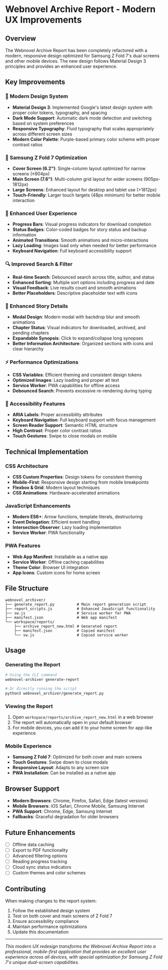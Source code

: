 # Webnovel Archive Report - Modern UX Improvements

## Overview

The Webnovel Archive Report has been completely refactored with a modern, responsive design optimized for Samsung Z Fold 7's dual screens and other mobile devices. The new design follows Material Design 3 principles and provides an enhanced user experience.

## Key Improvements

### 🎨 Modern Design System

-   **Material Design 3**: Implemented Google's latest design system with proper color tokens, typography, and spacing
-   **Dark Mode Support**: Automatic dark mode detection and switching based on system preferences
-   **Responsive Typography**: Fluid typography that scales appropriately across different screen sizes
-   **Modern Color Palette**: Purple-based primary color scheme with proper contrast ratios

### 📱 Samsung Z Fold 7 Optimization

-   **Cover Screen (6.2")**: Single-column layout optimized for narrow screens (≤904px)
-   **Main Screen (7.6")**: Multi-column grid layout for wider screens (905px-1812px)
-   **Large Screens**: Enhanced layout for desktop and tablet use (>1812px)
-   **Touch-Friendly**: Larger touch targets (48px minimum) for better mobile interaction

### 🚀 Enhanced User Experience

-   **Progress Bars**: Visual progress indicators for download completion
-   **Status Badges**: Color-coded badges for story status and backup information
-   **Animated Transitions**: Smooth animations and micro-interactions
-   **Lazy Loading**: Images load only when needed for better performance
-   **Keyboard Navigation**: Full keyboard accessibility support

### 🔍 Improved Search & Filter

-   **Real-time Search**: Debounced search across title, author, and status
-   **Enhanced Sorting**: Multiple sort options including progress and date
-   **Visual Feedback**: Live results count and smooth animations
-   **Better Placeholders**: Descriptive placeholder text with icons

### 📖 Enhanced Story Details

-   **Modal Design**: Modern modal with backdrop blur and smooth animations
-   **Chapter Status**: Visual indicators for downloaded, archived, and pending chapters
-   **Expandable Synopsis**: Click to expand/collapse long synopses
-   **Better Information Architecture**: Organized sections with icons and clear hierarchy

### ⚡ Performance Optimizations

-   **CSS Variables**: Efficient theming and consistent design tokens
-   **Optimized Images**: Lazy loading and proper alt text
-   **Service Worker**: PWA capabilities for offline access
-   **Debounced Search**: Prevents excessive re-rendering during typing

### 🎯 Accessibility Features

-   **ARIA Labels**: Proper accessibility attributes
-   **Keyboard Navigation**: Full keyboard support with focus management
-   **Screen Reader Support**: Semantic HTML structure
-   **High Contrast**: Proper color contrast ratios
-   **Touch Gestures**: Swipe to close modals on mobile

## Technical Implementation

### CSS Architecture

-   **CSS Custom Properties**: Design tokens for consistent theming
-   **Mobile-First**: Responsive design starting from mobile breakpoints
-   **Flexbox & Grid**: Modern layout techniques
-   **CSS Animations**: Hardware-accelerated animations

### JavaScript Enhancements

-   **Modern ES6+**: Arrow functions, template literals, destructuring
-   **Event Delegation**: Efficient event handling
-   **Intersection Observer**: Lazy loading implementation
-   **Service Worker**: PWA functionality

### PWA Features

-   **Web App Manifest**: Installable as a native app
-   **Service Worker**: Offline caching capabilities
-   **Theme Color**: Browser UI integration
-   **App Icons**: Custom icons for home screen

## File Structure

```
webnovel_archiver/
├── generate_report.py          # Main report generation script
├── report_scripts.js           # Enhanced JavaScript functionality
├── sw.js                       # Service worker for PWA
├── manifest.json               # Web app manifest
└── workspace/reports/
    ├── archive_report_new.html # Generated report
    ├── manifest.json           # Copied manifest
    └── sw.js                   # Copied service worker
```

## Usage

### Generating the Report

```bash
# Using the CLI command
webnovel-archiver generate-report

# Or directly running the script
python3 webnovel_archiver/generate_report.py
```

### Viewing the Report

1. Open `workspace/reports/archive_report_new.html` in a web browser
2. The report will automatically open in your default browser
3. For mobile devices, you can add it to your home screen for app-like experience

### Mobile Experience

-   **Samsung Z Fold 7**: Optimized for both cover and main screens
-   **Touch Gestures**: Swipe down to close modals
-   **Responsive Layout**: Adapts to any screen size
-   **PWA Installation**: Can be installed as a native app

## Browser Support

-   **Modern Browsers**: Chrome, Firefox, Safari, Edge (latest versions)
-   **Mobile Browsers**: iOS Safari, Chrome Mobile, Samsung Internet
-   **PWA Support**: Chrome, Edge, Samsung Internet
-   **Fallbacks**: Graceful degradation for older browsers

## Future Enhancements

-   [ ] Offline data caching
-   [ ] Export to PDF functionality
-   [ ] Advanced filtering options
-   [ ] Reading progress tracking
-   [ ] Cloud sync status indicators
-   [ ] Custom themes and color schemes

## Contributing

When making changes to the report system:

1. Follow the established design system
2. Test on both cover and main screens of Z Fold 7
3. Ensure accessibility compliance
4. Maintain performance optimizations
5. Update this documentation

---

_This modern UX redesign transforms the Webnovel Archive Report into a professional, mobile-first application that provides an excellent user experience across all devices, with special optimization for Samsung Z Fold 7's unique dual-screen capabilities._
